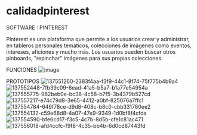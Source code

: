 # calidadpinterest

SOFTWARE : PINTEREST

Pinterest es una plataforma que permite a los usuarios crear y administrar, en tableros personales temáticos, colecciones de imágenes como eventos, intereses, aficiones y mucho más. Los usuarios pueden buscar otros pinboards, "repinchar" imágenes para sus propias colecciones.

FUNCIONES
![image](https://user-images.githubusercontent.com/52264444/137560982-e6e5ac93-6178-4817-be01-8c4f28480b96.png)

PROTOTIPOS
![137551260-2383f4aa-f3f9-44c1-8f74-75f775b4b9a4](https://user-images.githubusercontent.com/52264444/137568950-c8042b47-0563-4eca-9d88-0204fc8036a1.png)
![137552448-7fb39c09-6ead-41a5-b5a7-b1a77e54954a](https://user-images.githubusercontent.com/52264444/137568953-e59b0165-9a07-4b40-9519-4895cee9ca6b.png)
![137555775-982beb0e-bc38-4c58-b7f5-3b4379b527cd](https://user-images.githubusercontent.com/52264444/137568969-ee8388bf-a824-4578-af4a-f15cfa23f1c9.png)
![137557217-e74c79d8-3e65-4412-a0bf-825076a7ffc1](https://user-images.githubusercontent.com/52264444/137568975-b7406429-33e6-4351-a8ce-d4d475b05627.png)
![137554784-649f78ce-d9d8-408c-b8c0-cbb331780ee2](https://user-images.githubusercontent.com/52264444/137568974-6d4d2a3a-ed03-4ed2-927f-0b80975e0847.jpg)
![137554132-c59e68d8-4a07-47e9-9349-1d0bf8f4cfda](https://user-images.githubusercontent.com/52264444/137568979-99a435b8-979e-41e0-94eb-d8be425e6c5c.jpg)
![137554590-bfe6cd17-f3c5-4c7b-8d5b-cfe1c81ac471](https://user-images.githubusercontent.com/52264444/137568983-20dee805-f2fa-49a6-a326-b23a577b43dc.png)
![137556018-afd4ccfc-f9f8-4c35-bb4b-6d0cd87443fd](https://user-images.githubusercontent.com/52264444/137568986-917252b8-a044-49fa-b237-21413d17c902.png)
